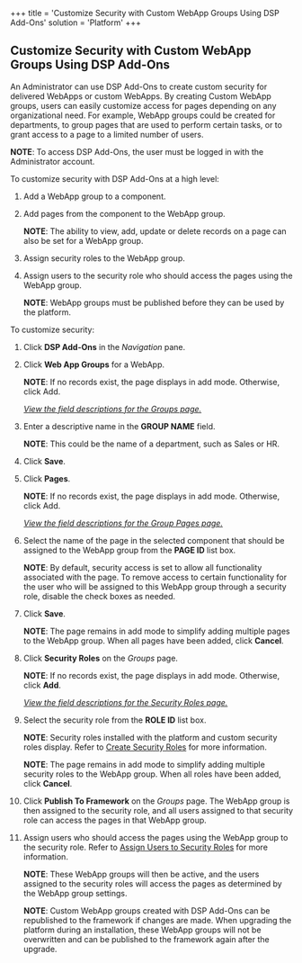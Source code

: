 +++
title = 'Customize Security with Custom WebApp Groups Using DSP Add-Ons'
solution = 'Platform'
+++

## Customize Security with Custom WebApp Groups Using DSP Add-Ons

An Administrator can use DSP Add-Ons to create custom security for
delivered WebApps or custom WebApps. By creating Custom WebApp groups,
users can easily customize access for pages depending on any
organizational need. For example, WebApp groups could be created for
departments, to group pages that are used to perform certain tasks, or
to grant access to a page to a limited number of users.

**NOTE**: To access DSP Add-Ons, the user must be logged in with the
Administrator account.

To customize security with DSP Add-Ons at a high level:

1.  Add a WebApp group to a component.

2.  Add pages from the component to the WebApp group.
    
    **NOTE**: The ability to view, add, update or delete records on a
    page can also be set for a WebApp group.

3.  Assign security roles to the WebApp group.

4.  Assign users to the security role who should access the pages using
    the WebApp group.
    
    **NOTE**: WebApp groups must be published before they can be used by
    the platform.

To customize security:

1.  Click **DSP Add-Ons** in the *Navigation* pane.

2.  Click **Web App Groups** for a WebApp.
    
    **NOTE**: If no records exist, the page displays in add mode.
    Otherwise, click Add.
    
    *[View the field descriptions for the Groups
    page.](Groups_DSP_AddOns.htm)*

3.  Enter a descriptive name in the **GROUP NAME** field.
    
    **NOTE**: This could be the name of a department, such as Sales or
    HR.

4.  Click **Save**.

5.  Click **Pages**.
    
    <span style="font-weight: bold;">NOTE</span>: If no records exist,
    the page displays in add mode. Otherwise, click Add.
    
    *[View the field descriptions for the Group Pages
    page.](Group_Pages_DSP%20Add%20Ons.htm)*

6.  Select the name of the page in the selected component that should be
    assigned to the WebApp group from the **PAGE ID** list box.
    
    **NOTE**: By default, security access is set to allow all
    functionality associated with the page. To remove access to certain
    functionality for the user who will be assigned to this WebApp group
    through a security role, disable the check boxes as needed.

7.  Click **Save**.
    
    **NOTE**: The page remains in add mode to simplify adding multiple
    pages to the WebApp group. When all pages have been added, click
    **Cancel**.

8.  Click **Security Roles** on the *Groups* page.
    
    **NOTE**: If no records exist, the page displays in add mode.
    Otherwise, click **Add**.
    
    *[View the field descriptions for the Security Roles
    page.](Security_Roles_\(DSP_Add-Ons\).htm)*

9.  Select the security role from the **ROLE ID** list box.
    
    **NOTE**: Security roles installed with the platform and custom
    security roles display. Refer to [Create Security
    Roles](../Sys_Admin/Use_Cases/Create_Security_Roles.htm) for more
    information.
    
    **NOTE**: The page remains in add mode to simplify adding multiple
    security roles to the WebApp group. When all roles have been added,
    click **Cancel**.

10. Click **Publish To Framework** on the *Groups* page. The WebApp
    group is then assigned to the security role, and all users assigned
    to that security role can access the pages in that WebApp group.

11. Assign users who should access the pages using the WebApp group to
    the security role. Refer to [Assign Users to Security
    Roles](../Sys_Admin/Use_Cases/Assign_Users_to_Security_Roles.htm)
    for more information.
    
    **NOTE**: These WebApp groups will then be active, and the users
    assigned to the security roles will access the pages as determined
    by the WebApp group settings.
    
    **NOTE**: Custom WebApp groups created with DSP Add-Ons can be
    republished to the framework if changes are made. When upgrading the
    platform during an installation, these WebApp groups will not be
    overwritten and can be published to the framework again after the
    upgrade.
